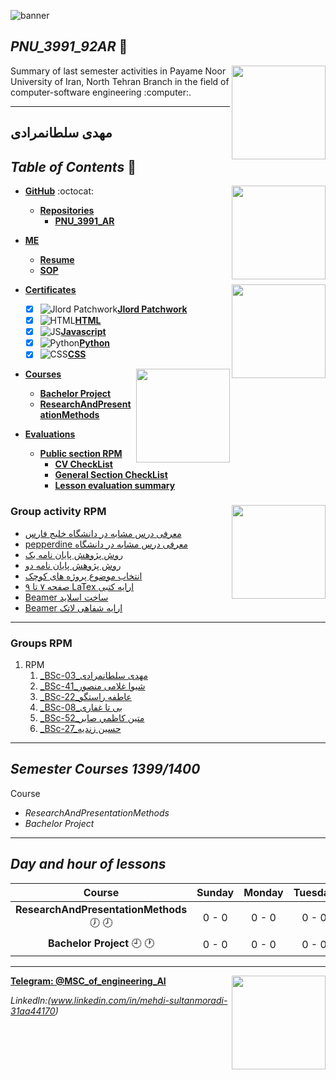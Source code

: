 ![banner](https://github.com/sultanmoradimehdi/PNU_3991_AR/blob/main/gif/banner.gif)



## _PNU_3991_92AR_ :wave:
<img src="https://github.com/sultanmoradimehdi/PNU_3991_AR/blob/main/img/banner.png" align="right"  width="150" />
Summary of last semester activities in Payame Noor University of Iran, North Tehran Branch in the field of computer-software engineering :computer:.

***

## مهدی سلطانمرادی
 
 ## _Table of Contents_ :mag_right:

*  __[GitHub](https://github.com/sultanmoradimehdi)__ :octocat: <img src="https://github.com/sultanmoradimehdi/PNU_3991_AR/blob/main/gif/me.gif" align="right" width="150" />
   * __[Repositories](https://github.com/sultanmoradimehdi?tab=repositories)__
      * __[PNU_3991_AR](https://github.com/sultanmoradimehdi/PNU_3991_AR)__
      
* __[ME](https://github.com/sultanmoradimehdi/PNU_3991_AR/blob/main/me)__ 
   * __[Resume](https://sultanmoradimehdi.github.io/resume/)__
   * __[SOP](https://sultanmoradimehdi.github.io/SOP/)__
   

* __[Certificates](https://github.com/sultanmoradimehdi/PNU_3991_AR/tree/main/Certificates)__ <img src="https://github.com/sultanmoradimehdi/PNU_3991_AR/blob/main/gif/contract.gif" align="right"  width="150" />
   * [x] ![Jlord Patchwork](https://github.com/sultanmoradimehdi/PNU_3991_AR/blob/main/img/pch.png)__[Jlord Patchwork](https://github.com/sultanmoradimehdi/PNU_3991_AR/tree/main/Certificates/patchwork.png)__
   * [x] ![HTML](https://github.com/sultanmoradimehdi/PNU_3991_AR/blob/main/img/html.logo.png)__[HTML](https://github.com/sultanmoradimehdi/PNU_3991_AR/tree/main/Certificates/HTML.png)__
   * [x] ![JS](https://github.com/sultanmoradimehdi/PNU_3991_AR/blob/main/img/JS.logo.png)__[Javascript](https://github.com/sultanmoradimehdi/PNU_3991_AR/tree/main/Certificates/JS.png)__
   * [x] ![Python](https://github.com/sultanmoradimehdi/PNU_3991_AR/blob/main/img/pyt.png)__[Python](https://github.com/sultanmoradimehdi/PNU_3991_AR/tree/main/Certificates/python.png)__
   * [x] ![CSS](https://github.com/sultanmoradimehdi/PNU_3991_AR/blob/main/img/cs.logo.png)__[CSS](https://github.com/sultanmoradimehdi/PNU_3991_AR/blob/main/Certificates/CSS.png)__

* __[Courses](https://github.com/sultanmoradimehdi/PNU_3991_AR/tree/main/Courses)__ <img src="https://github.com/sultanmoradimehdi/PNU_3991_AR/blob/main/gif/search.gif" align="right" width="150" />
   * __[Bachelor Project](https://github.com/sultanmoradimehdi/PNU_3991_AR/tree/main/Courses/Bachelor%20Project)__
   * __[ResearchAndPresentationMethods](https://github.com/sultanmoradimehdi/PNU_3991_AR/tree/main/Method-of-presenting-scientific-and-technical-materials)__
   
* __[Evaluations](https://github.com/sultanmoradimehdi/Assessment)__ 

   * __[Public section RPM](https://github.com/sultanmoradimehdi/PNU_3991_AR/tree/main/Evaluations%20RPM)__
      * __[CV CheckList](MS_CV_CheckList_AR_3991.pdf)__
      * __[General Section CheckList](MS_GeneralSection_CheckList_AR_3991.pdf)__
      * __[Lesson evaluation summary](https://github.com/sultanmoradimehdi/PNU_3991_AR/blob/main/Method-of-presenting-scientific-and-technical-materials/MS_ResearchAndPresentationMethods_CheckList_AR_3991.pdf)__
      

### Group activity RPM <img src="https://github.com/sultanmoradimehdi/PNU_3991_AR/blob/main/gif/team.gif" align="right"  width="150" />

- [ معرفی درس مشابه در دانشگاه خلیج فارس ](http://smbidoki.ir/crsdetail.php?crsid=41)
- [pepperdine معرفی درس مشابه در دانشگاه](https://seaver.pepperdine.edu/academics/ge/faculty/researchskills.htm)
- [روش پژوهش پایان نامه یک](https://github.com/sultanmoradimehdi/Group-project/blob/main/ThesisForMethodology.pdf)
- [روش پژوهش پایان نامه دو](https://github.com/sultanmoradimehdi/Group-project/blob/main/Dependabilityanalysisandrecoverysupportforsmartgrids.pdf)
- [ انتخاب موضوع پروژه های کوچک](https://github.com/sultanmoradimehdi/Group-project/blob/main/%D8%AA%D9%88%D8%B6%DB%8C%D8%AD%D8%A7%D8%AA%20%D9%85%D8%B1%D8%A8%D9%88%D8%B7%20%D8%A8%D9%87%20%D8%A7%D9%86%D8%AA%D8%AE%D8%A7%D8%A8%20%D9%85%D9%88%D8%B6%D9%88%D8%B9%20%D9%BE%D8%B1%D9%88%DA%98%D9%87%20%D9%87%D8%A7%DB%8C%20%DA%A9%D9%88%DA%86%DA%A9.pdf)
- [ صفحه ۷ تا ۹ LaTex ارایه کتبی](https://github.com/sultanmoradimehdi/LaTex/blob/main/Sultan.7-9.pdf)
- [ Beamer ساخت اسلاید](https://github.com/sultanmoradimehdi/Beamer/blob/main/Beamer.pdf)
- [ Beamer ارایه شفاهی لاتک](https://github.com/sultanmoradimehdi/Beamer/blob/main/Beamervo.mp4)
------------------
### Groups RPM
    
1. RPM 
    1. [_BSc-03_مهدی سلطانمرادی](https://github.com/AliRazavi-edu/PNU_3991/tree/master/_BSc/ResearchAndPresentationMethods/1115133_01/03_%D9%85%D9%87%D8%AF%D9%8A%20%D8%B3%D9%84%D8%B7%D8%A7%D9%86%20%D9%85%D8%B1%D8%A7%D8%AF%D9%8A)   
    1. [_BSc-41_شیوا غلامی منصور](https://github.com/AliRazavi-edu/PNU_3991/tree/master/_BSc/ResearchAndPresentationMethods/1322010_02/41_%D8%B4%D9%8A%D9%88%D8%A7%20%D8%BA%D9%84%D8%A7%D9%85%D9%8A%20%D9%85%D9%86%D8%B5%D9%88%D8%B1) 
    1. [_BSc-22_عاطفه راستگو](https://github.com/AliRazavi-edu/PNU_3991/tree/master/_BSc/ResearchAndPresentationMethods/1322010_02/22_%D8%B9%D8%A7%D8%B7%D9%81%D9%87%20%D8%B1%D8%A7%D8%B3%D8%AA%DA%AF%D9%88)
    1. [_BSc-08_بی تا غفاری](https://github.com/AliRazavi-edu/PNU_3991/tree/master/_BSc/ResearchAndPresentationMethods/1115133_01/08_%D8%A8%D9%8A%20%D8%AA%D8%A7%20%D8%BA%D9%81%D8%A7%D8%B1%D9%8A)
    1. [_BSc-52_متين كاظمي صابر](https://github.com/AliRazavi-edu/PNU_3991/tree/master/_BSc/ResearchAndPresentationMethods/1322010_02/52_%D9%85%D8%AA%D9%8A%D9%86%20%D9%83%D8%A7%D8%B8%D9%85%D9%8A%20%D8%B5%D8%A7%D8%A8%D8%B1)
    1. [_BSc-27_حسین زندیه](https://github.com/AliRazavi-edu/PNU_3991/tree/master/_BSc/ResearchAndPresentationMethods/1322010_01/27_%D8%AD%D8%B3%D9%8A%D9%86%20%D8%B2%D9%86%D8%AF%D9%8A%D9%87)
    
-------------------
## _Semester Courses  1399/1400_
 
Course
* _ResearchAndPresentationMethods_
* _Bachelor Project_

***

## _Day and hour of lessons_

|Course                                  |Sunday |Monday |Tuesday|Wednesday|Thursday|Friday|Saturday|
|:--------------------------------------:|:-----:|:-----:|:-----:|:-------:|:------:|:----:|:------:|
|__ResearchAndPresentationMethods__   :clock7: :clock8:|0 - 0|0 - 0|0 - 0|0 - 0  |:zzz:   |:zzz: |0 - 0 |
|__Bachelor Project__   :clock9: :clock1:  |0 - 0 |0 - 0 |0 - 0 |0 - 0   |:zzz:   |:zzz: |0 - 0  |

***
__[Telegram: @MSC_of_engineering_AI](https://telegram.me/MSC_of_engineering_AI)__ 
<img src="https://github.com/sultanmoradimehdi/PNU_3991_AR/blob/main/gif/net.gif" align="right" width="150" />

_Linkedln:(www.linkedin.com/in/mehdi-sultanmoradi-31aa44170)_

